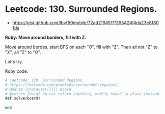 # Leetcode: 130. Surrounded Regions.

- https://gist.github.com/lbvf50mobile/72ad21945f7f395424f4da23e8f801da

**Ruby: Move around borders, fill with Z.**

Move around bordes, start BFS on each "O", fill with "Z". Then all not "Z" to "X", all "Z" to "O".  

Let's try.

 
Ruby code:
```Ruby
# Leetcode: 130. Surrounded Regions.
# https://leetcode.com/problems/surrounded-regions/
# @param {Character[][]} board
# @return {Void} Do not return anything, modify board in-place instead.
def solve(board)
    
end
```
